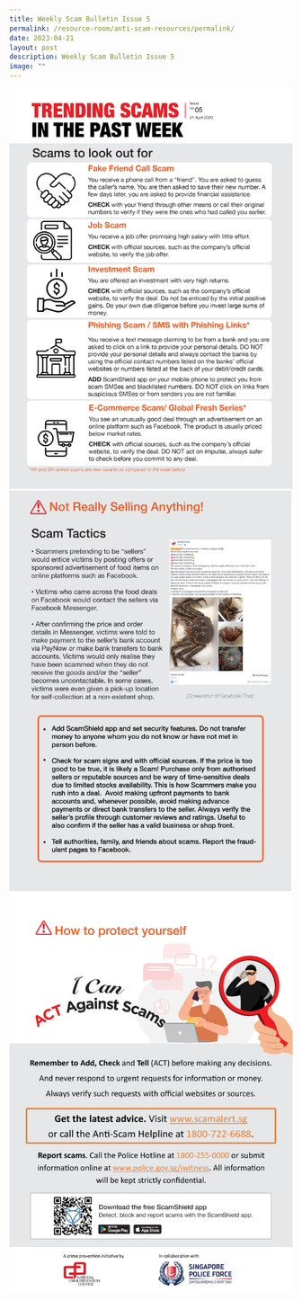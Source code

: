 ```yaml
---
title: Weekly Scam Bulletin Issue 5
permalink: /resource-room/anti-scam-resources/permalink/
date: 2023-04-21
layout: post
description: Weekly Scam Bulletin Issue 5
image: ""
---
```

![Weekly Bulletin Issue 5 - Scams to look out for](/images/SPEO%20Weekly%20Bulletin/wsb-05-01.jpg)
![Weekly Bulletin Issue 5 - Scam Tactics](/images/SPEO%20Weekly%20Bulletin/wsb-05-02.jpg)
![Weekly Bulletin Issue 5 - How to protect yourself](/images/SPEO%20Weekly%20Bulletin/weekly%20scams%20bulletin%20issue%2011%20(finalised%20copy)_003.png)